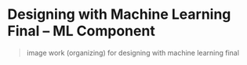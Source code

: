 # Designing with Machine Learning Final – ML Component

> image work (organizing) for designing with machine learning final
